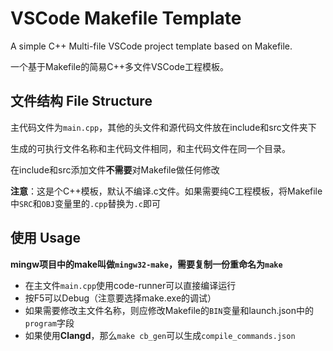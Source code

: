 # VSCode Makefile Template 

A simple C++ Multi-file VSCode project template based on Makefile.

一个基于Makefile的简易C++多文件VSCode工程模板。

## 文件结构 File Structure

主代码文件为`main.cpp`，其他的头文件和源代码文件放在include和src文件夹下

生成的可执行文件名称和主代码文件相同，和主代码文件在同一个目录。

在include和src添加文件**不需要**对Makefile做任何修改

**注意**：这是个C++模板，默认不编译.c文件。如果需要纯C工程模板，将Makefile中`SRC`和`OBJ`变量里的`.cpp`替换为`.c`即可

## 使用 Usage

**mingw项目中的make叫做`mingw32-make`，需要复制一份重命名为`make`**

* 在主文件`main.cpp`使用code-runner可以直接编译运行
* 按F5可以Debug（注意要选择make.exe的调试）
* 如果需要修改主文件名称，则应修改Makefile的`BIN`变量和launch.json中的`program`字段
* 如果使用**Clangd**，那么`make cb_gen`可以生成`compile_commands.json`